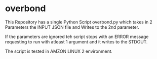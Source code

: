 # overbond
This Repository has a single Python Script overbond.py which takes in 2 Parameters the INPUT JSON file and Writes to the 2nd parameter.

If the parameters are ignored teh script stops with an ERROR message requesting to run with atleast 1 argument and it writes to the STDOUT.

The script is tested in AMZON LINUX 2 environment.
